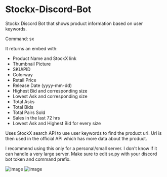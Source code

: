 # Stockx-Discord-Bot

Stockx Discord Bot that shows product information based on user keywords.

Command: sx

It returns an embed with:
- Product Name and StockX link
- Thumbnail Picture
- SKU/PID
- Colorway
- Retail Price
- Release Date (yyyy-mm-dd)
- Highest Bid and corresponding size
- Lowest Ask and corresponding size
- Total Asks
- Total Bids
- Total Pairs Sold
- Sales in the last 72 hrs
- Lowest Ask and Highest Bid for every size

Uses StockX search API to use user keywords to find the product url. Url is then used in the official API which has more data about the product.

I recommend using this only for a personal/small server. I don't know if it can handle a very large server.
Make sure to edit sx.py with your discord bot token and command prefix.

![image](https://user-images.githubusercontent.com/30479452/51453205-1a537180-1d0c-11e9-9904-8eaf6cd61dcb.png)
![image](https://user-images.githubusercontent.com/30479452/51453228-2fc89b80-1d0c-11e9-9bec-bb72d7e1193b.png)
